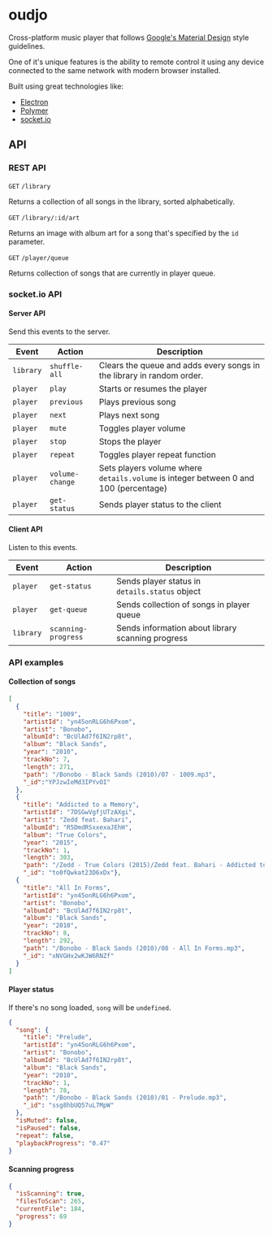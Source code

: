 # oudjo

Cross-platform music player that follows
[Google's Material Design](http://www.design.google.com/) style guidelines.

One of it's unique features is the ability to remote control it using any device
connected to the same network with modern browser installed.

Built using great technologies like:
* [Electron](http://electron.atom.io)
* [Polymer](https://www.polymer-project.org/)
* [socket.io](http://socket.io/)

## API

### REST API

`GET` `/library`

Returns a collection of all songs in the library, sorted
alphabetically.

`GET` `/library/:id/art`

Returns an image with album art for a song that's specified by the `id`
parameter.

`GET` `/player/queue`

Returns collection of songs that are currently in player queue.

### socket.io API

#### Server API
Send this events to the server.

| Event | Action | Description |
|-------|--------|-------------|
| `library` | `shuffle-all` | Clears the queue and adds every songs in the library in random order. |
| `player` | `play` | Starts or resumes the player |
| `player` | `previous` | Plays previous song |
| `player` | `next` | Plays next song |
| `player` | `mute` | Toggles player volume |
| `player` | `stop` | Stops the player |
| `player` | `repeat` | Toggles player repeat function |
| `player` | `volume-change` | Sets players volume where `details.volume` is integer between 0 and 100 (percentage) |
| `player` | `get-status` | Sends player status to the client |

#### Client API
Listen to this events.

| Event | Action | Description |
|-------|--------|-------------|
| `player` | `get-status` | Sends player status in `details.status` object |
| `player` | `get-queue` | Sends collection of songs in player queue |
| `library` | `scanning-progress` | Sends information about library scanning progress |

### API examples

#### Collection of songs
```json
[
  {
    "title": "1009",
    "artistId": "yn45onRLG6h6Pxom",
    "artist": "Bonobo",
    "albumId": "BcUlAd7f6IN2rp8t",
    "album": "Black Sands",
    "year": "2010",
    "trackNo": 7,
    "length": 271,
    "path": "/Bonobo - Black Sands (2010)/07 - 1009.mp3",
    "_id":"YPJzwIeMd3IPYvOI"
  },
  {
    "title": "Addicted to a Memory",
    "artistId": "7DSGwVgfjUTzAXgi",
    "artist": "Zedd feat. Bahari",
    "albumId": "R5DmdRSxxexaJEhH",
    "album": "True Colors",
    "year": "2015",
    "trackNo": 1,
    "length": 303,
    "path": "/Zedd - True Colors (2015)/Zedd feat. Bahari - Addicted to a Memory.mp3",
    "_id": "to0fQwkat23D6xDx"},
  {
    "title": "All In Forms",
    "artistId": "yn45onRLG6h6Pxom",
    "artist": "Bonobo",
    "albumId": "BcUlAd7f6IN2rp8t",
    "album": "Black Sands",
    "year": "2010",
    "trackNo": 8,
    "length": 292,
    "path": "/Bonobo - Black Sands (2010)/08 - All In Forms.mp3",
    "_id": "xNVGHx2wKJW6RNZf"
  }
]
```

#### Player status
If there's no song loaded, `song` will be `undefined`.
```json
{
  "song": {
    "title": "Prelude",
    "artistId": "yn45onRLG6h6Pxom",
    "artist": "Bonobo",
    "albumId": "BcUlAd7f6IN2rp8t",
    "album": "Black Sands",
    "year": "2010",
    "trackNo": 1,
    "length": 78,
    "path": "/Bonobo - Black Sands (2010)/01 - Prelude.mp3",
    "_id": "ssg8hbUQ57uL7MpW"
  },
  "isMuted": false,
  "isPaused": false,
  "repeat": false,
  "playbackProgress": "0.47"
}
```

#### Scanning progress
```json
{
  "isScanning": true,
  "filesToScan": 265,
  "currentFile": 184,
  "progress": 69
}
```
